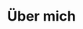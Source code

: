 ---
type : about
title: "Über mich"
heading : "Ensemble IT Coaching"
company_description : "Unaufgeregte Hilfe für mehr Selbstermächtigung im Umgang mit Computern und Internet
von Frau ♀︎ für Frauen* ⚧."
person_description :
  "Ich bin ein computerbegeistertes Einhorn, entspannte Feministin und bedingungslose Frauen*-Unterstützerin. 
Als jahrelange Wahlfranzösin (Ich habe 18 Jahre in Frankreich gelebt) sehe ich das Leben und seine Herausforderungen 
eher locker und versuche mir meine gute Laune nicht verderben zu lassen. 
Das gilt auch für technische Herausforderungen. Mein Motto ist \"Die Technik 
ist da um uns das Leben zu vereinfachen.\". Auch wenn das nicht immer der Fall ist :). 
<br><br>
Meine Begeisterung für Computer begann in den 90er Jahren mit dem Internet. 
Aufgrund heute leider oft noch gültiger Stereotypen, habe ich Wirtschaft statt Informatik studiert. 
Nach 15 Jahren im Innendienst und Projekt Management habe ich
meinen ursprünglichen Traum realisiert und meinen Bachelor in Software Design gemacht. 
<br><br>
Durch diese Kombination kenne ich sowohl die Anwender- als auch die Entwicklerseite, was mir eine einzigartige 
Perspektive gibt um Probleme mit Computern und Software zu lösen."
person_image: images/about/AnnaBreyer.jpg

---